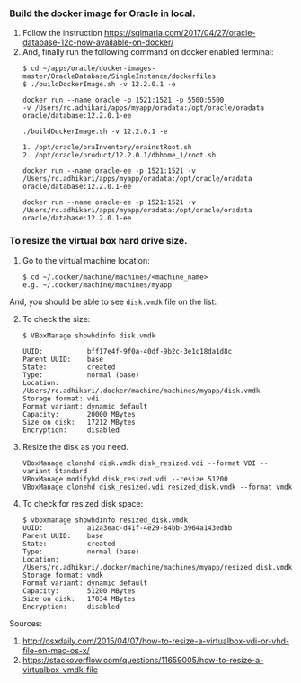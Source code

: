 ### Build the docker image for Oracle in local.
1. Follow the instruction https://sqlmaria.com/2017/04/27/oracle-database-12c-now-available-on-docker/
1. And, finally run the following command on docker enabled terminal:
    ```
    $ cd ~/apps/oracle/docker-images-master/OracleDatabase/SingleInstance/dockerfiles
    $ ./buildDockerImage.sh -v 12.2.0.1 -e

    docker run --name oracle -p 1521:1521 -p 5500:5500
    -v /Users/rc.adhikari/apps/myapp/oradata:/opt/oracle/oradata
    oracle/database:12.2.0.1-ee

    ./buildDockerImage.sh -v 12.2.0.1 -e

    1. /opt/oracle/oraInventory/orainstRoot.sh
    2. /opt/oracle/product/12.2.0.1/dbhome_1/root.sh

    docker run --name oracle-ee -p 1521:1521 -v /Users/rc.adhikari/apps/myapp/oradata:/opt/oracle/oradata oracle/database:12.2.0.1-ee

    docker run --name oracle-ee -p 1521:1521 -v /Users/rc.adhikari/apps/myapp/oradata:/opt/oracle/oradata oracle/database:12.2.0.1-ee
    ```

### To resize the virtual box hard drive size.
1. Go to the virtual machine location:
    ```
    $ cd ~/.docker/machine/machines/<machine_name>
    e.g. ~/.docker/machine/machines/myapp
    ```
And, you should be able to see `disk.vmdk` file on the list.

2. To check the size:
    ```
    $ VBoxManage showhdinfo disk.vmdk

    UUID:           bff17e4f-9f0a-40df-9b2c-3e1c18da1d8c
    Parent UUID:    base
    State:          created
    Type:           normal (base)
    Location:       /Users/rc.adhikari/.docker/machine/machines/myapp/disk.vmdk
    Storage format: vdi
    Format variant: dynamic default
    Capacity:       20000 MBytes
    Size on disk:   17212 MBytes
    Encryption:     disabled
    ```

3. Resize the disk as you need.
    ```
    VBoxManage clonehd disk.vmdk disk_resized.vdi --format VDI --variant Standard
    VBoxManage modifyhd disk_resized.vdi --resize 51200
    VBoxManage clonehd disk_resized.vdi resized_disk.vmdk --format vmdk
    ```

4. To check for resized disk space:
    ```
    $ vboxmanage showhdinfo resized_disk.vmdk
    UUID:           a12a3eac-d41f-4e29-84bb-3964a143edbb
    Parent UUID:    base
    State:          created
    Type:           normal (base)
    Location:       /Users/rc.adhikari/.docker/machine/machines/myapp/resized_disk.vmdk
    Storage format: vmdk
    Format variant: dynamic default
    Capacity:       51200 MBytes
    Size on disk:   17034 MBytes
    Encryption:     disabled
    ```

Sources:
1. http://osxdaily.com/2015/04/07/how-to-resize-a-virtualbox-vdi-or-vhd-file-on-mac-os-x/
2. https://stackoverflow.com/questions/11659005/how-to-resize-a-virtualbox-vmdk-file

